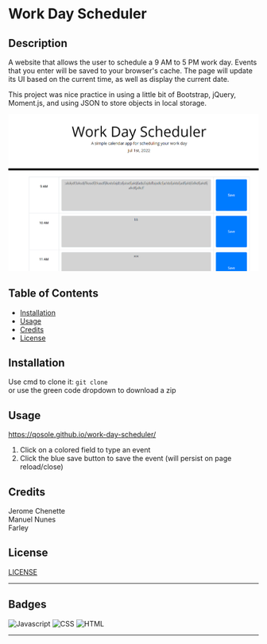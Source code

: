 # Work Day Scheduler

## Description 

A website that allows the user to schedule a 9 AM to 5 PM work day. Events that you enter will be saved to your browser's cache. The page will update its UI based on the current time, as well as display the current date.

This project was nice practice in using a little bit of Bootstrap, jQuery, Moment.js, and using JSON to store objects in local storage.

![Website-preview](/assets/images/work-day-scheduler-screenshot.png)


## Table of Contents

* [Installation](#installation)
* [Usage](#usage)
* [Credits](#credits)
* [License](#license)


## Installation

Use cmd to clone it: ```git clone ```\
or use the green code dropdown to download a zip


## Usage

https://qosole.github.io/work-day-scheduler/

1. Click on a colored field to type an event
2. Click the blue save button to save the event (will persist on page reload/close)


## Credits

Jerome Chenette\
Manuel Nunes\
Farley


## License

[LICENSE](/LICENSE)


---


## Badges

![Javascript](https://img.shields.io/badge/JS-58.9%25-yellow)
![CSS](https://img.shields.io/badge/CSS-6.2%25-blue)
![HTML](https://img.shields.io/badge/HTML-34.9%25-red)


---